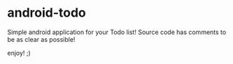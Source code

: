 # android-todo
Simple android application for your Todo list!
Source code has comments to be as clear as possible!

enjoy! ;)
